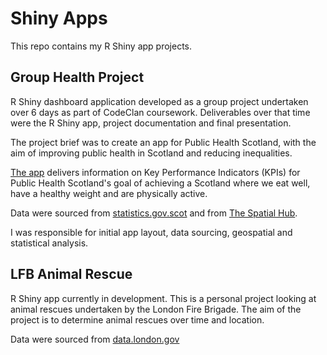 # Shiny Apps

This repo contains my R Shiny app projects.

## Group Health Project

R Shiny dashboard application developed as a group project undertaken over 6 days as part of CodeClan coursework. Deliverables over that time were the R Shiny app, project documentation and final presentation.

The project brief was to create an app for Public Health Scotland, with the aim of improving public health in Scotland and reducing inequalities.

[The app](/group_health_project) delivers information on Key Performance Indicators (KPIs) for Public Health Scotland's goal of achieving a Scotland where we eat well, have a healthy weight and are physically active.

Data were sourced from [statistics.gov.scot](https://statistics.gov.scot/home) and from [The Spatial Hub](https://data.spatialhub.scot/dataset/local_authority_boundaries-is).

I was responsible for initial app layout, data sourcing, geospatial and statistical analysis.

## LFB Animal Rescue

R Shiny app currently in development. This is a personal project looking at animal rescues undertaken by the London Fire Brigade. The aim of the project is to determine animal rescues over time and location.

Data were sourced from [data.london.gov](https://data.london.gov.uk/dataset/animal-rescue-incidents-attended-by-lfb)
